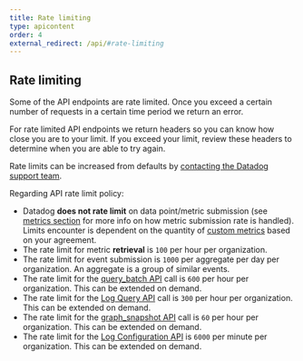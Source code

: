 ```yaml
---
title: Rate limiting
type: apicontent
order: 4
external_redirect: /api/#rate-limiting
---
```


## Rate limiting

Some of the API endpoints are rate limited. Once you exceed a certain number of requests in a certain time period we return an error.

For rate limited API endpoints we return headers so you can know how close you are to your limit. If you exceed your limit, review these headers to determine when you are able to try again.

Rate limits can be increased from defaults by [contacting the Datadog support team][1].

Regarding API rate limit policy:

* Datadog **does not rate limit** on data point/metric submission (see [metrics section][2] for more info on how metric submission rate is handled). Limits encounter is dependent on the quantity of [custom metrics][3] based on your agreement.
* The rate limit for metric **retrieval** is `100` per hour per organization.
* The rate limit for event submission is `1000` per aggregate per day per organization. An aggregate is a group of similar events.
* The rate limit for the [query_batch API][4] call is `600` per hour per organization. This can be extended on demand.
* The rate limit for the [Log Query API][5] call is `300` per hour per organization. This can be extended on demand.
* The rate limit for the [graph_snapshot API][6] call is `60` per hour per organization. This can be extended on demand.
* The rate limit for the [Log Configuration API][7] is `6000` per minute per organization. This can be extended on demand.

[1]: /help
[2]: /api/#metrics
[3]: /developers/metrics/custom_metrics
[4]: /api/#query-timeseries-points
[5]: /api/?lang=bash#get-a-list-of-logs
[6]: /api/#graphs
[7]: /api/?lang=bash#logs
